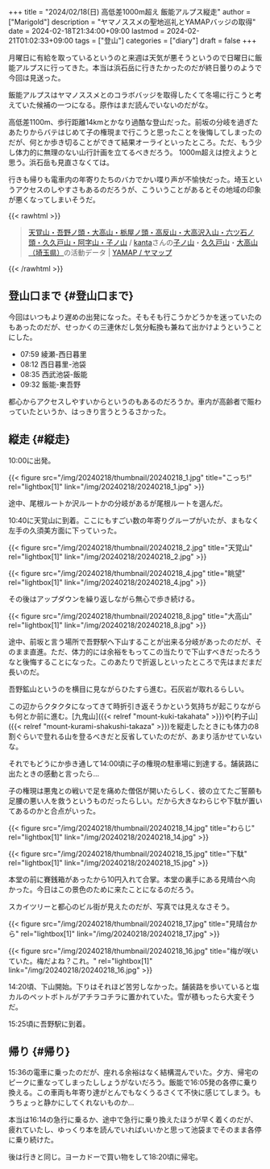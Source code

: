 +++
title = "2024/02/18(日) 高低差1000m超え 飯能アルプス縦走"
author = ["Marigold"]
description = "ヤマノススメの聖地巡礼とYAMAPバッジの取得"
date = 2024-02-18T21:34:00+09:00
lastmod = 2024-02-21T01:02:33+09:00
tags = ["登山"]
categories = ["diary"]
draft = false
+++

月曜日に有給を取っているというのと来週は天気が悪そうというので日曜日に飯能アルプスに行ってきた。本当は浜石岳に行きたかったのだが終日曇りのようで今回は見送った。

飯能アルプスはヤマノススメとのコラボバッジを取得したくて冬場に行こうと考えていた候補の一つになる。原作はまだ読んでいないのだがな。

高低差1100m、歩行距離14kmとかなり過酷な登山だった。前坂の分岐を過ぎたあたりからバテはじめて子の権現まで行こうと思ったことを後悔してしまったのだが、何とか歩き切ることができて結果オーライといったところ。ただ、もう少し体力的に無理のない山行計画を立てるべきだろう。
1000m超えは控えようと思う。浜石岳も見直さなくては。

行きも帰りも電車内の年寄りたちのバカでかい喋り声が不愉快だった。埼玉というアクセスのしやすさもあるのだろうが、こういうことがあるとその地域の印象が悪くなってしまいそうだ。

{{< rawhtml >}}
<script src="https://yamap.com/widget.js"></script>
<blockquote data-yamap-widget data-source="activities/29946480" data-mode="map" data-width="100%">
  <a href="https://yamap.com/activities/29946480">天覚山・吾野ノ頭・大高山・栃屋ノ頭・高反山・大高沢入山・六ツ石ノ頭・久久戸山・阿字山・子ノ山</a> / <a href="https://yamap.com/users/3207645">kanta</a>さんの<a href="https://yamap.com/mountains/6022">子ノ山</a>・<a href="https://yamap.com/mountains/5357">久久戸山</a>・<a href="https://yamap.com/mountains/5610">大高山（埼玉県）</a>の活動データ | <a href="https://yamap.com">YAMAP / ヤマップ</a>
</blockquote>
{{< /rawhtml >}}


## 登山口まで {#登山口まで}

今回はいつもより遅めの出発になった。そもそも行こうかどうかを迷っていたのもあったのだが、せっかくの三連休だし気分転換も兼ねて出かけようということにした。

-   07:59 綾瀬-西日暮里
-   08:12 西日暮里-池袋
-   08:35 西武池袋-飯能
-   09:32 飯能-東吾野

都心からアクセスしやすいからというのもあるのだろうか。車内が高齢者で賑わっていたというか、はっきり言うとうるさかった。


## 縦走 {#縦走}

10:00に出発。

{{< figure src="/img/20240218/thumbnail/20240218_1.jpg" title="こっち!" rel="lightbox[1]" link="/img/20240218/20240218_1.jpg" >}}

途中、尾根ルートか沢ルートかの分岐があるが尾根ルートを選んだ。

10:40に天覚山に到着。ここにもすごい数の年寄りグループがいたが、まもなく左手の久須美方面に下っていった。

{{< figure src="/img/20240218/thumbnail/20240218_2.jpg" title="天覚山" rel="lightbox[1]" link="/img/20240218/20240218_2.jpg" >}}

{{< figure src="/img/20240218/thumbnail/20240218_4.jpg" title="眺望" rel="lightbox[1]" link="/img/20240218/20240218_4.jpg" >}}

その後はアップダウンを繰り返しながら無心で歩き続ける。

{{< figure src="/img/20240218/thumbnail/20240218_8.jpg" title="大高山" rel="lightbox[1]" link="/img/20240218/20240218_8.jpg" >}}

途中、前坂と言う場所で吾野駅へ下山することが出来る分岐があったのだが、そのまま直進。ただ、体力的には余裕をもってこの当たりで下山すべきだったろうなと後悔することになった。このあたりで折返しといったところで先はまだまだ長いのだ。

吾野鉱山というのを横目に見ながらひたすら進む。石灰岩が取れるらしい。

この辺からクタクタになってきて時折引き返そうかという気持ちが起こりながらも何とか前に進む。[九鬼山]({{< relref "mount-kuki-takahata" >}})や[杓子山]({{< relref "mount-kurami-shakushi-takaza" >}})を縦走したときにも体力の8割ぐらいで登れる山を登るべきだと反省していたのだが、あまり活かせていないな。

それでもどうにか歩き通して14:00頃に子の権現の駐車場に到達する。舗装路に出たときの感動と言ったら...

子の権現は悪鬼との戦いで足を痛めた僧侶が開いたらしく、彼の立てたご誓願も足腰の悪い人を救うというものだったらしい。だから大きなわらじや下駄が置いてあるのかと合点がいった。

{{< figure src="/img/20240218/thumbnail/20240218_14.jpg" title="わらじ" rel="lightbox[1]" link="/img/20240218/20240218_14.jpg" >}}

{{< figure src="/img/20240218/thumbnail/20240218_15.jpg" title="下駄" rel="lightbox[1]" link="/img/20240218/20240218_15.jpg" >}}

本堂の前に賽銭箱があったから10円入れて合掌。本堂の裏手にある見晴台へ向かった。今日はこの景色のために来たことになるのだろう。

スカイツリーと都心のビル街が見えたのだが、写真では見えなさそう。

{{< figure src="/img/20240218/thumbnail/20240218_17.jpg" title="見晴台から" rel="lightbox[1]" link="/img/20240218/20240218_17.jpg" >}}

{{< figure src="/img/20240218/thumbnail/20240218_16.jpg" title="梅が咲いていた。梅だよね？これ。" rel="lightbox[1]" link="/img/20240218/20240218_16.jpg" >}}

14:20頃、下山開始。下りはそれほど苦労しなかった。舗装路を歩いていると塩カルのペットボトルがアチラコチラに置かれていた。雪が積もったら大変そうだ。

15:25頃に吾野駅に到着。


## 帰り {#帰り}

15:36の電車に乗ったのだが、座れる余裕はなく結構混んでいた。夕方、帰宅のピークに重なってしまったししょうがないだろう。飯能で16:05発の各停に乗り換える。この車両も年寄り達がとんでもなくうるさくて不快に感じてしまう。もうちょっと静かにしてくれないものか...

本当は16:14の急行に乗るか、途中で急行に乗り換えたほうが早く着くのだが、疲れていたし、ゆっくり本を読んでいればいいかと思って池袋までそのまま各停に乗り続けた。

後は行きと同じ。ヨーカドーで買い物をして18:20頃に帰宅。
